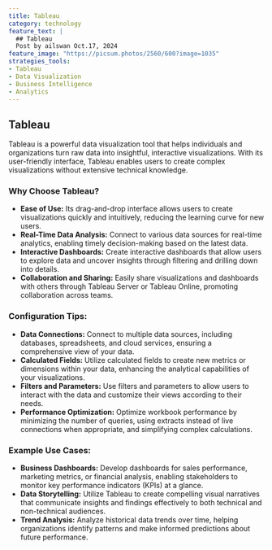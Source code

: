 ```yaml
---
title: Tableau
category: technology
feature_text: |
  ## Tableau
  Post by ailswan Oct.17, 2024
feature_image: "https://picsum.photos/2560/600?image=1035"
strategies_tools:
- Tableau
- Data Visualization
- Business Intelligence
- Analytics
---
```

## Tableau
Tableau is a powerful data visualization tool that helps individuals and organizations turn raw data into insightful, interactive visualizations. With its user-friendly interface, Tableau enables users to create complex visualizations without extensive technical knowledge.

### Why Choose Tableau?
- **Ease of Use:** Its drag-and-drop interface allows users to create visualizations quickly and intuitively, reducing the learning curve for new users.
- **Real-Time Data Analysis:** Connect to various data sources for real-time analytics, enabling timely decision-making based on the latest data.
- **Interactive Dashboards:** Create interactive dashboards that allow users to explore data and uncover insights through filtering and drilling down into details.
- **Collaboration and Sharing:** Easily share visualizations and dashboards with others through Tableau Server or Tableau Online, promoting collaboration across teams.

### Configuration Tips:
- **Data Connections:** Connect to multiple data sources, including databases, spreadsheets, and cloud services, ensuring a comprehensive view of your data.
- **Calculated Fields:** Utilize calculated fields to create new metrics or dimensions within your data, enhancing the analytical capabilities of your visualizations.
- **Filters and Parameters:** Use filters and parameters to allow users to interact with the data and customize their views according to their needs.
- **Performance Optimization:** Optimize workbook performance by minimizing the number of queries, using extracts instead of live connections when appropriate, and simplifying complex calculations.

### Example Use Cases:
- **Business Dashboards:** Develop dashboards for sales performance, marketing metrics, or financial analysis, enabling stakeholders to monitor key performance indicators (KPIs) at a glance.
- **Data Storytelling:** Utilize Tableau to create compelling visual narratives that communicate insights and findings effectively to both technical and non-technical audiences.
- **Trend Analysis:** Analyze historical data trends over time, helping organizations identify patterns and make informed predictions about future performance.

